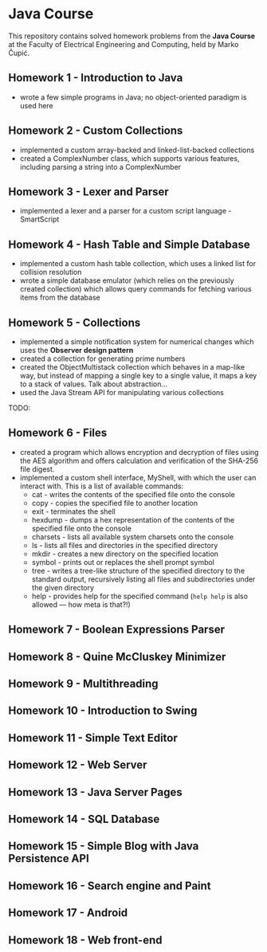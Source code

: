 # Java Course
This repository contains solved homework problems from the **Java Course** at the Faculty of Electrical Engineering and Computing, held by Marko Čupić.

## Homework 1 - Introduction to Java
* wrote a few simple programs in Java; no object-oriented paradigm is used here

## Homework 2 - Custom Collections
* implemented a custom array-backed and linked-list-backed collections
* created a ComplexNumber class, which supports various features, including parsing a string into a ComplexNumber

## Homework 3 - Lexer and Parser
* implemented a lexer and a parser for a custom script language - SmartScript

## Homework 4 - Hash Table and Simple Database
* implemented a custom hash table collection, which uses a linked list for collision resolution
* wrote a simple database emulator (which relies on the previously created collection) which allows query commands for fetching various items from the database

## Homework 5 - Collections
* implemented a simple notification system for numerical changes which uses the **Observer design pattern**
* created a collection for generating prime numbers
* created the ObjectMultistack collection which behaves in a map-like way, but instead of mapping a single key to a single value, it maps a key to a stack of values. Talk about abstraction...
* used the Java Stream API for manipulating various collections

TODO:

## Homework 6 - Files
* created a program which allows encryption and decryption of files using the AES algorithm and offers calculation and verification of the SHA-256 file digest.
* implemented a custom shell interface, MyShell, with which the user can interact with. This is a list of available commands:
  * cat - writes the contents of the specified file onto the console
  * copy - copies the specified file to another location
  * exit - terminates the shell
  * hexdump - dumps a hex representation of the contents of the specified file onto the console
  * charsets - lists all available system charsets onto the console
  * ls - lists all files and directories in the specified directory
  * mkdir - creates a new directory on the specified location
  * symbol - prints out or replaces the shell prompt symbol
  * tree - writes a tree-like structure of the specified directory to the standard output, recursively listing all files and subdirectories under the given directory
  * help - provides help for the specified command (```help help``` is also allowed — how meta is that?!)

## Homework 7 - Boolean Expressions Parser

## Homework 8 - Quine McCluskey Minimizer

## Homework 9 - Multithreading

## Homework 10 - Introduction to Swing

## Homework 11 - Simple Text Editor

## Homework 12 - Web Server

## Homework 13 - Java Server Pages

## Homework 14 - SQL Database

## Homework 15 - Simple Blog with Java Persistence API

## Homework 16 - Search engine and Paint

## Homework 17 - Android

## Homework 18 - Web front-end
